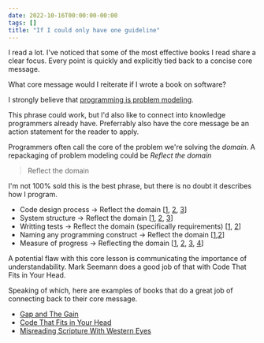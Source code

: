```yaml
---
date: 2022-10-16T00:00:00-00:00
tags: []
title: "If I could only have one guideline"
---
```


I read a lot. I've noticed that some of the most effective books I read share a clear focus.
Every point is quickly and explicitly tied back to a concise core message.

What core message would I reiterate if I wrote a book on software?
<!--more-->

I strongly believe that [programming is problem modeling](../../posts/2022/2022-02-18-Programming-is-Problem-Modeling.md).

This phrase could work, but I'd also like to connect into knowledge programmers already have. 
Preferrably also have the core message be an action statement for the reader to apply.

Programmers often call the core of the problem we're solving the *domain*.
A repackaging of problem modeling could be *Reflect the domain*

> Reflect the domain

I'm not 100% sold this is the best phrase, but there is no doubt it describes how I program.

- Code design process -> Reflect the domain [[1](../../posts/Whats-Your-Duck-V2/2022-06-16-0-Intro.md), [2](../../posts/2022/2022-02-18-Programming-is-Problem-Modeling.md), [3](../../posts/2021/2021-05-07-DDD-Retro.md)] 
- System structure -> Reflect the domain [[1](../../posts/2021/2021-10-01-Program-Structure-is-not-file-structure.md), [2](https://spencerfarley.com/2021/04/09/designing-with-events-transforms-and-state/), [3](../../posts/2020/2020-12-25-Incremental-Accessors.md)]
- Writting tests -> Reflect the domain (specifically requirements) [[1](https://spencerfarley.com/2021/10/08/testapi-in-fsharp-revised/), [2](https://spencerfarley.com/2022/08/19/performance-as-domain-property/)]
- Naming any programming construct -> Reflect the domain [[1](https://spencerfarley.com/2018/10/01/semantic-naming/),[2](../../posts/2021/2021-12-12-Gherking-Test-Names.md/)]
- Measure of progress -> Reflecting the domain [[1](../../posts/2021/2021-01-29-Going-Fast-is-Going-Well.md), [2](../../posts/Whats-Your-Duck-V2/2022-06-16-2-Design-Tree-and-Incremental-Progress.md#iterate-to-good-enough), [3](../../posts/Whats-Your-Duck-V2/2022-06-16-1-Software-as-Clarity.md), [4](../../posts/2021/2021-08-13-Swebok-transform-view.md)]

A potential flaw with this core lesson is communicating the importance of understandability. Mark Seemann does a good job of that with Code That Fits in Your Head.

<!-- Maybe "clarify the domain"?-->

Speaking of which, here are examples of books that do a great job of connecting back to their core message.
- [Gap and The Gain](https://gapandgainbook.com/)
- [Code That Fits in Your Head](https://blog.ploeh.dk/2021/06/14/new-book-code-that-fits-in-your-head/)
- [Misreading Scripture With Western Eyes](https://www.amazon.com/dp/B00BL3JXYE)
